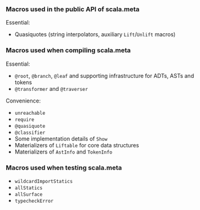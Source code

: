 ### Macros used in the public API of scala.meta

Essential:
  * Quasiquotes (string interpolators, auxiliary `Lift`/`Unlift` macros)

### Macros used when compiling scala.meta

Essential:
  * `@root`, `@branch`, `@leaf` and supporting infrastructure for ADTs, ASTs and tokens
  * `@transformer` and `@traverser`

Convenience:
  * `unreachable`
  * `require`
  * `@quasiquote`
  * `@classifier`
  * Some implementation details of `Show`
  * Materializers of `Liftable` for core data structures
  * Materializers of `AstInfo` and `TokenInfo`

### Macros used when testing scala.meta

  * `wildcardImportStatics`
  * `allStatics`
  * `allSurface`
  * `typecheckError`